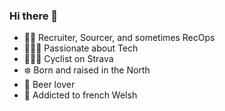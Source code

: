 ### Hi there 👋

- 🕵🏼 Recruiter, Sourcer, and sometimes RecOps
- 👩🏻‍💻 Passionate about Tech
- 🚴🏼‍♀️ Cyclist on Strava
- ❄️ Born and raised in the North
- 🍺 Beer lover
- 🧀 Addicted to french Welsh
